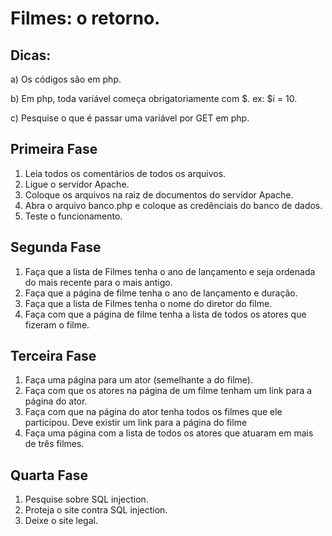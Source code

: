# Filmes: o retorno.

## Dicas:
a) Os códigos são em php.

b) Em php, toda variável começa obrigatoriamente com $. ex: $i = 10.

c) Pesquise o que é passar uma variável por GET em php.

## Primeira Fase

1) Leia todos os comentários de todos os arquivos.
2) Ligue o servidor Apache.
3) Coloque os arquivos na raiz de documentos do servidor Apache.
4) Abra o arquivo banco.php e coloque as credênciais do banco de dados.
5) Teste o funcionamento.

## Segunda Fase

1) Faça que a lista de Filmes tenha o ano de lançamento e seja ordenada do mais recente para o mais antigo.
2) Faça que a página de filme tenha o ano de lançamento e duração.
3) Faça que a lista de Filmes tenha o nome do diretor do filme.
4) Faça com que a página de filme tenha a lista de todos os atores que fizeram o filme.

## Terceira Fase

1) Faça uma página para um ator (semelhante a do filme).
2) Faça com que os atores na página de um filme tenham um link para a página do ator.
3) Faça com que na página do ator tenha todos os filmes que ele participou. Deve existir um link para a página do filme 
4) Faça uma página com a lista de todos os atores que atuaram em mais de três filmes.

## Quarta Fase

1) Pesquise sobre SQL injection. 
2) Proteja o site contra SQL injection.
3) Deixe o site legal.

